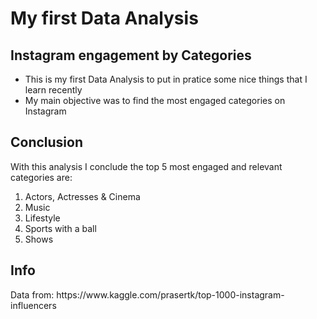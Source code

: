<h1>My first Data Analysis</h1>
<h2>Instagram engagement by Categories</h2>
<ul>
  <li>This is my first Data Analysis to put in pratice some nice things that I learn recently</li>
  <li>My main objective was to find the most engaged categories on Instagram</li>
</ul>

<h2>Conclusion</h2>
  With this analysis I conclude the top 5 most engaged and relevant categories are:
  <ol>
    <li>Actors, Actresses & Cinema</li>
    <li>Music</li>
    <li>Lifestyle</li>
    <li>Sports with a ball</li>
    <li>Shows</li>
  </ol>
  
<h2>Info</h2>
  Data from: https://www.kaggle.com/prasertk/top-1000-instagram-influencers
